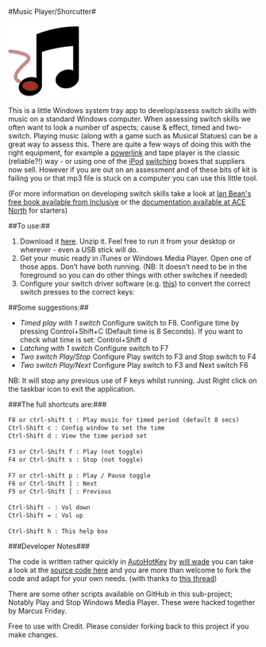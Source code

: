 #Music Player/Shorcutter#

![](switchMusicThumb.png)

This is a little Windows system tray app to develop/assess switch skills with music on a standard Windows computer. When assessing switch skills we often want to look a number of aspects; cause & effect, timed and two-switch. Playing music (along with a game such as Musical Statues) can be a great way to assess this. There are quite a few ways of doing this with the right equipment, for example a [powerlink](http://www.inclusive.co.uk/powerlink-4-uk-p2575) and tape player is the classic (reliable?!) way - or using one of the [iPod](http://www.inclusive.co.uk/ipod-switcher-p2554) [switching](http://www.inclusive.co.uk/hook-ipod-switch-access-p5960) boxes that suppliers now sell. However if you are out on an assessment and of these bits of kit is failing you or that mp3 file is stuck on a computer you can use this little tool. 
 
(For more information on developing switch skills take a look at [Ian Bean's free book available from Inclusive](http://www.inclusive.co.uk/articles/switch-progression-road-map) or the [documentation available at ACE North](http://www.ace-north.org.uk/pages/resources/documents/DevelopingSwitchingSkills.pdf) for starters) 

##To use:##

1. Download it [here](http://wllw.de/MusicShortcutter). Unzip it. Feel free to run it from your desktop or wherever - even a USB stick will do.
2. Get your music ready in iTunes or Windows Media Player. Open one of those apps. Don’t have both running. (NB: It doesn’t need to be in the foreground so you can do other things with other switches if needed)
3. Configure your switch driver software (e.g. [this](http://www.sensorysoftware.com/switchdriver.html))  to convert the correct switch presses to the correct keys:

##Some suggestions:##

- *Timed play with 1 switch* Configure switch to F8. Configure time by pressing Control+Shift+C (Default time is 8 Seconds). If you want to check what time is set: Control+Shift d
- *Latching with 1 switch* Configure switch to F7
- *Two switch Play/Stop* Configure Play switch to F3 and Stop switch to F4
- *Two switch Play/Next* Configure Play switch to F3 and Next switch F6

NB: It will stop any previous use of F keys whilst running. Just Right click on the taskbar icon to exit the application.

###The full shortcuts are:###

    F8 or ctrl-shift t : Play music for timed period (default 8 secs)
    Ctrl-Shift c : Config window to set the time
    Ctrl-Shift d : View the time period set
    
    F3 or Ctrl-Shift f : Play (not toggle)
    F4 or Ctrl-Shift s : Stop (not toggle)
    
    F7 or ctrl-shift p : Play / Pause toggle
    F6 or Ctrl-Shift ] : Next
    F5 or Ctrl-Shift [ : Previous
    
    Ctrl-Shift - : Vol down
    Ctrl-Shift = : Vol up
    
    Ctrl-Shift h : This help box

###Developer Notes###

The code is written rather quickly in [AutoHotKey](http://www.autohotkey.com/) by [will wade](http://willwa.de) you can take a look at the [source code here](https://github.com/willwade/ScriptsForOTs/blob/master/Autohotkey/MusicSwitcher/MusicSwitcher.ahk) and you are more than welcome to fork the code and adapt for your own needs. (with thanks to [this thread](http://www.autohotkey.com/community/viewtopic.php?t=23267))

There are some other scripts available on GitHub in this sub-project; Notably Play and Stop Windows Media Player. These were hacked together by Marcus Friday. 

Free to use with Credit. Please consider forking back to this project if you make changes. 